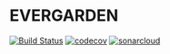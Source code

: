 # EVERGARDEN
[![Build Status](https://travis-ci.com/TheGhostShell/Evergarden.svg?branch=master)](https://travis-ci.com/TheGhostShell/Evergarden)
[![codecov](https://codecov.io/gh/GostShell/Evergarden/branch/master/graph/badge.svg)](https://codecov.io/gh/GostShell/Evergarden)
[![sonarcloud](https://sonarcloud.io/api/project_badges/measure?project=Evergarden&metric=alert_status)](https://sonarcloud.io/dashboard?id=Evergarden)
